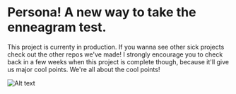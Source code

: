 # Persona! A new way to take the enneagram test.

This project is currenty in production. If you wanna see other sick projects check out the other repos we've made!
I strongly encourage you to check back in a few weeks when this project is complete though, because it'll give us major cool points.
We're all about the cool points!

![Alt text](personaDesktop "Persona")